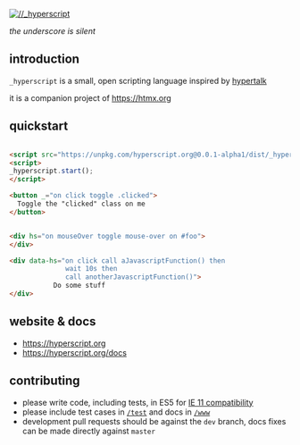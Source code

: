 [![//_hyperscript](https://hyperscript.org/img/light_logo.png "the underscore is silent")](https://hyperscript.org)

*the underscore is silent*

## introduction

`_hyperscript` is a small, open scripting language inspired by [hypertalk](https://hypercard.org/HyperTalk%20Reference%202.4.pdf)

it is a companion project of <https://htmx.org>

## quickstart

```html

<script src="https://unpkg.com/hyperscript.org@0.0.1-alpha1/dist/_hyperscript.min.js"></script>
<script>
_hyperscript.start();
</script>

<button _="on click toggle .clicked">
  Toggle the "clicked" class on me
</button>


<div hs="on mouseOver toggle mouse-over on #foo">
</div>

<div data-hs="on click call aJavascriptFunction() then
              wait 10s then 
              call anotherJavascriptFunction()">
           Do some stuff
</div>
```

## website & docs

* <https://hyperscript.org>
* <https://hyperscript.org/docs>

## contributing

* please write code, including tests, in ES5 for [IE 11 compatibility](https://stackoverflow.com/questions/39902809/support-for-es6-in-internet-explorer-11)
* please include test cases in [`/test`](https://github.com/bigskysoftware/_hyperscript/tree/dev/test) and docs in [`/www`](https://github.com/bigskysoftware/_hyperscript/tree/dev/www)
* development pull requests should be against the `dev` branch, docs fixes can be made directly against `master`

